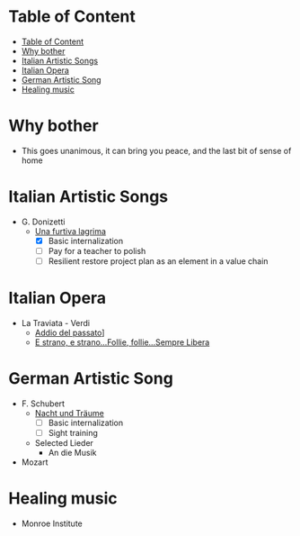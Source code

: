 # Table of Content
- [Table of Content](#table-of-content)
- [Why bother](#why-bother)
- [Italian Artistic Songs](#italian-artistic-songs)
- [Italian Opera](#italian-opera)
- [German Artistic Song](#german-artistic-song)
- [Healing music](#healing-music)

# Why bother
- This goes unanimous, it can bring you peace, and the last bit of sense of home

# Italian Artistic Songs
- G. Donizetti
  - [Una furtiva lagrima](https://www.youtube.com/watch?v=h2PXYtmUjQA)
    - [x] Basic internalization
    - [ ] Pay for a teacher to polish
    - [ ] Resilient restore project plan as an element in a value chain

# Italian Opera
- La Traviata - Verdi
  - [Addio del passato](https://www.youtube.com/watch?v=fLoqk1ZPbJY)]
  - [E strano, e strano...Follie, follie...Sempre Libera](https://www.youtube.com/watch?v=ZGjmWYzVxkk)

# German Artistic Song
- F. Schubert
  - [Nacht und Träume](https://www.youtube.com/watch?v=ymhIOQJUjcw)
    - [ ] Basic internalization
    - [ ] Sight training
  - Selected Lieder
    - An die Musik
- Mozart

# Healing music
- Monroe Institute